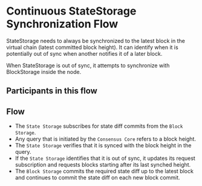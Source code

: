 # Continuous StateStorage Synchronization Flow

StateStorage needs to always be synchronized to the latest block in the virtual chain (latest committed block height). It can identify when it is potentially out of sync when another notifies it of a later block.

When StateStorage is out of sync, it attempts to synchronize with BlockStorage inside the node.

## Participants in this flow

## Flow

* The `State Storage` subscribes for state diff commits from the `Block Storage`.
* Any query that is initiated by the `Consensus Core` refers to a block height.
* The `State Storage` verifies that it is synced with the block height in the query.
* If the `State Storage` identifies that it is out of sync, it updates its request subscription and requests blocks starting after its last synched height.
* The `Block Storage` commits the required state diff up to the latest block and continues to commit the state diff on each new block commit.
